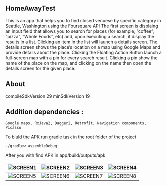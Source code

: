 ## HomeAwayTest

  This is an app that helps you to find closed venuese by specific category in Seattle, Washington using the Foursquare API
  The first screen is displaing an input field that allows you to search for places (for example, “coffee”, “pizza”, “Whole Foods”, etc) and, upon executing a search, it display the results in a list. Clicking an item in the list will launch a details screen. The details screen shows the place’s location on a map using Google Maps and provide details about the place.
   Clicking the Floating Action Button launch a full-screen map with a pin for every search result. Clicking a pin show the name of the place on the map, and clicking on the name then open the details screen for the given place.

## About
compileSdkVersion 29
minSdkVersion 19

## Addition dependencies :
    Google maps, RxJava2, Dagger2, Retrofit, Navigation components, Picasso
    

To biuld the APK run gradle task in the root folder of the project
```
./gradlew assembleDebug
```
After you with find APK in app/build/outputs/apk

| ![SCREEN1](https://github.com/Komachka/HomeAwayTest/blob/feature/add-endpoint-for-detail-screen/screens/photo_2019-10-04_12-02-43%20(2).jpg)   | ![SCREEN2](https://github.com/Komachka/HomeAwayTest/blob/feature/add-endpoint-for-detail-screen/screens/photo_2019-10-04_12-02-43.jpg)  | ![SCREEN3](https://github.com/Komachka/HomeAwayTest/blob/feature/add-endpoint-for-detail-screen/screens/photo_2019-10-04_12-02-44%20(4).jpg)   | ![SCREEN4](https://github.com/Komachka/HomeAwayTest/blob/feature/add-endpoint-for-detail-screen/screens/photo_2019-10-04_12-02-44%20(5).jpg)  |
| ------------- | ------------- | ------------- | ------------- |
| ![SCREEN5](https://github.com/Komachka/HomeAwayTest/blob/feature/add-endpoint-for-detail-screen/screens/photo_2019-10-04_12-02-44%20(6).jpg)  | ![SCREEN6](https://github.com/Komachka/HomeAwayTest/blob/feature/add-endpoint-for-detail-screen/screens/photo_2019-10-04_12-02-45%20(3).jpg)  | ![SCREEN7](https://github.com/Komachka/HomeAwayTest/blob/feature/add-endpoint-for-detail-screen/screens/photo_2019-10-04_12-02-45.jpg) | ![SCREEN8](https://github.com/Komachka/HomeAwayTest/blob/feature/add-endpoint-for-detail-screen/screens/photo_2019-10-04_12-02-44%20(7).jpg)  |

